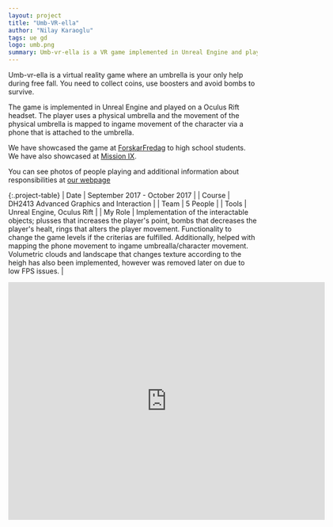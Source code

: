 ```yaml
---
layout: project
title: "Umb-VR-ella"
author: "Nilay Karaoglu"
tags: ue gd
logo: umb.png
summary: Umb-vr-ella is a VR game implemented in Unreal Engine and played on a Oculus Rift headset with a phone as controller.
---
```


Umb-vr-ella is a virtual reality game where an umbrella is your only help during free fall. You need to collect coins, use boosters and avoid bombs to survive.

The game is implemented in Unreal Engine and played on a Oculus Rift headset. The player uses a physical umbrella and the movement of the physical umbrella is mapped to ingame movement of the character via a phone that is attached to the umbrella.

We have showcased the game at [ForskarFredag](https://forskarfredag.se/stockholm/) to high school students.
We have also showcased at [Mission IX](https://missionix.com/).

You can see photos of people playing and additional information about responsibilities at [our webpage](https://umb-vr-ela.github.io/web/umbvrella/)

{:.project-table}
| Date | September 2017 - October 2017 |
| Course | DH2413 Advanced Graphics and Interaction |
| Team | 5 People |
| Tools | Unreal Engine, Oculus Rift |
| My Role | Implementation of the interactable objects; plusses that increases the player's point, bombs that decreases the player's healt, rings that alters the player movement. Functionality to change the game levels if the criterias are fulfilled. Additionally, helped with mapping the phone movement to ingame umbrealla/character movement. Volumetric clouds and landscape that changes texture according to the heigh has also been implemented, however was removed later on due to low FPS issues. |


<div class="text-center">
<iframe width="640" height="480" src="https://www.youtube.com/embed/ASJZEnsFPt8?rel=0" frameborder="0" allowfullscreen></iframe>
</div>
